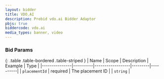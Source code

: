 ```yaml
---
layout: bidder
title: VDO.AI
description: Prebid vdo.ai Bidder Adaptor
pbjs: true
biddercode: vdo.ai
media_types: banner, video
---
```



### Bid Params

{: .table .table-bordered .table-striped }
| Name          | Scope    | Description      | Example | Type     |
|---------------|----------|------------------|---------|----------|
| `placementId` | required | The placement ID |         | `string` |
